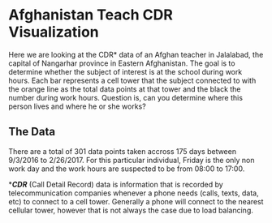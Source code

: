 # Afghanistan Teach CDR Visualization
Here we are looking at the CDR* data of an Afghan teacher in Jalalabad, the capital of Nangarhar province in Eastern Afghanistan. The goal is to determine whether the subject of interest is at the school during work hours. Each bar represents a cell tower that the subject connected to with the orange line as the total data points at that tower and the black the number during work hours. Question is, can you determine where this person lives and where he or she works?

## The Data
There are a total of 301 data points taken accross 175 days between 9/3/2016 to 2/26/2017. For this particular individual, Friday is the only non work day and the work hours are suspected to be from 08:00 to 17:00. 


****CDR*** (Call Detail Record) data is information that is recorded by telecommunication companies whenever a phone needs (calls, texts, data, etc) to connect to a cell tower. Generally a phone will connect to the nearest cellular tower, however that is not always the case due to load balancing.